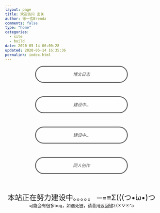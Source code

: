 ```yaml
---
layout: page
title: 欢迎访问 玄关
author: 徐一玄Brenda
comments: false
type: "home"
categories:
  - site
  - build
date: 2020-05-14 06:00:28
updated: 2020-05-14 16:35:36
permalink: index.html
---
```


<div align="center" style"width:100%;display:table-cell;vertical-align:middle;">
<div class="button-box">
<div class="button" onclick="window.open('home/')"><i class="fa fa-feather-alt"> 博文日志</i></div>
</div>

<div class="button-box">
<div class="button" onclick="window.open('/','_self')"><i class="fa fa-laptop-code"> 建设中...</i></div>
</div>

<br>

<div class="button-box">
<div class="button" onclick="window.open('/','_self')"><i class="fa fa-book"> 建设中...</i></div>
</div>

<div class="button-box">
<div class="button" onclick="window.open('fanfic/hogwarts-forbids-flying-on-swords/0000-避雷预警/')"><i class="fa fa-scroll"> 同人创作</i></div>
</div>
</div>

<center>

<font size=5>本站正在努力建设中。。。。。 ─=≡Σ(((つ•̀ω•́)つ</font>
可能会有很多bug，如遇死链，请善用返回键Σ(☉▽☉"a
</center>

<style type="text/css">
.button{width:300px;height:50px;color:#565656;background:rgba(255,255,255,0.5);text-decoration:none;display:block;text-align:center;border-radius:100px;cursor:pointer;border-color:#666666;border-style:solid;margin:0 auto;line-height:50px;}
.button-box{width:320px;height:100px;line-height:100px;display:inline-block;}
</style>
